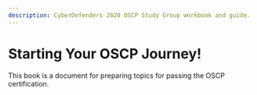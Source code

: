 ```yaml
---
description: CyberDefenders 2020 OSCP Study Group workbook and guide.
---
```


# Starting Your OSCP Journey!

This book is a document for preparing topics for passing the OSCP certification.



